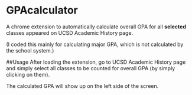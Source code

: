 # GPAcalculator
A chrome extension to automatically calculate overall GPA for all __selected__ classes appeared on UCSD Academic History page.

(I coded this mainly for calculating major GPA, which is not calculated by the school system.)

##Usage
After loading the extension, go to UCSD Academic History page and simply select all classes to be counted for overall GPA (by simply clicking on them).

The calculated GPA will show up on the left side of the screen.



